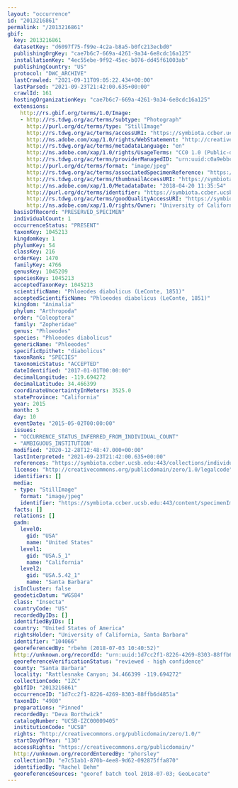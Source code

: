 ```yaml
---
layout: "occurrence"
id: "2013216861"
permalink: "/2013216861"
gbif:
  key: 2013216861
  datasetKey: "d6097f75-f99e-4c2a-b8a5-b0fc213ecbd0"
  publishingOrgKey: "cae7b6c7-669a-4261-9a34-6e8cdc16a125"
  installationKey: "4ec55ebe-9f92-45ec-b076-dd45f61003ab"
  publishingCountry: "US"
  protocol: "DWC_ARCHIVE"
  lastCrawled: "2021-09-11T09:05:22.434+00:00"
  lastParsed: "2021-09-23T21:42:00.635+00:00"
  crawlId: 161
  hostingOrganizationKey: "cae7b6c7-669a-4261-9a34-6e8cdc16a125"
  extensions:
    http://rs.gbif.org/terms/1.0/Image:
    - http://rs.tdwg.org/ac/terms/subtype: "Photograph"
      http://purl.org/dc/terms/type: "StillImage"
      http://rs.tdwg.org/ac/terms/accessURI: "https://symbiota.ccber.ucsb.edu:443/content/specimenImages/UCSB_IZC/UCSB-IZC00009/UCSB-IZC00009405_lg.jpg"
      http://ns.adobe.com/xap/1.0/rights/WebStatement: "http://creativecommons.org/publicdomain/zero/1.0/"
      http://rs.tdwg.org/ac/terms/metadataLanguage: "en"
      http://ns.adobe.com/xap/1.0/rights/UsageTerms: "CC0 1.0 (Public-domain)"
      http://rs.tdwg.org/ac/terms/providerManagedID: "urn:uuid:c0a9ebbc-f36f-45d5-9756-93d6ad9b81f4"
      http://purl.org/dc/terms/format: "image/jpeg"
      http://rs.tdwg.org/ac/terms/associatedSpecimenReference: "https://symbiota.ccber.ucsb.edu:443/collections/individual/index.php?occid=104066"
      http://rs.tdwg.org/ac/terms/thumbnailAccessURI: "https://symbiota.ccber.ucsb.edu:443/content/specimenImages/UCSB_IZC/UCSB-IZC00009/UCSB-IZC00009405_tn.jpg"
      http://ns.adobe.com/xap/1.0/MetadataDate: "2018-04-20 11:35:54"
      http://purl.org/dc/terms/identifier: "https://symbiota.ccber.ucsb.edu:443/content/specimenImages/UCSB_IZC/UCSB-IZC00009/UCSB-IZC00009405_lg.jpg"
      http://rs.tdwg.org/ac/terms/goodQualityAccessURI: "https://symbiota.ccber.ucsb.edu:443/content/specimenImages/UCSB_IZC/UCSB-IZC00009/UCSB-IZC00009405.jpg"
      http://ns.adobe.com/xap/1.0/rights/Owner: "University of California, Santa Barbara"
  basisOfRecord: "PRESERVED_SPECIMEN"
  individualCount: 1
  occurrenceStatus: "PRESENT"
  taxonKey: 1045213
  kingdomKey: 1
  phylumKey: 54
  classKey: 216
  orderKey: 1470
  familyKey: 4766
  genusKey: 1045209
  speciesKey: 1045213
  acceptedTaxonKey: 1045213
  scientificName: "Phloeodes diabolicus (LeConte, 1851)"
  acceptedScientificName: "Phloeodes diabolicus (LeConte, 1851)"
  kingdom: "Animalia"
  phylum: "Arthropoda"
  order: "Coleoptera"
  family: "Zopheridae"
  genus: "Phloeodes"
  species: "Phloeodes diabolicus"
  genericName: "Phloeodes"
  specificEpithet: "diabolicus"
  taxonRank: "SPECIES"
  taxonomicStatus: "ACCEPTED"
  dateIdentified: "2017-01-01T00:00:00"
  decimalLongitude: -119.694272
  decimalLatitude: 34.466399
  coordinateUncertaintyInMeters: 3525.0
  stateProvince: "California"
  year: 2015
  month: 5
  day: 10
  eventDate: "2015-05-02T00:00:00"
  issues:
  - "OCCURRENCE_STATUS_INFERRED_FROM_INDIVIDUAL_COUNT"
  - "AMBIGUOUS_INSTITUTION"
  modified: "2020-12-28T12:48:47.000+00:00"
  lastInterpreted: "2021-09-23T21:42:00.635+00:00"
  references: "https://symbiota.ccber.ucsb.edu:443/collections/individual/index.php?occid=104066"
  license: "http://creativecommons.org/publicdomain/zero/1.0/legalcode"
  identifiers: []
  media:
  - type: "StillImage"
    format: "image/jpeg"
    identifier: "https://symbiota.ccber.ucsb.edu:443/content/specimenImages/UCSB_IZC/UCSB-IZC00009/UCSB-IZC00009405_lg.jpg"
  facts: []
  relations: []
  gadm:
    level0:
      gid: "USA"
      name: "United States"
    level1:
      gid: "USA.5_1"
      name: "California"
    level2:
      gid: "USA.5.42_1"
      name: "Santa Barbara"
  isInCluster: false
  geodeticDatum: "WGS84"
  class: "Insecta"
  countryCode: "US"
  recordedByIDs: []
  identifiedByIDs: []
  country: "United States of America"
  rightsHolder: "University of California, Santa Barbara"
  identifier: "104066"
  georeferencedBy: "rbehm (2018-07-03 10:40:52)"
  http://unknown.org/recordId: "urn:uuid:1d7cc2f1-8226-4269-8303-88ffb6d4851a"
  georeferenceVerificationStatus: "reviewed - high confidence"
  county: "Santa Barbara"
  locality: "Rattlesnake Canyon; 34.466399 -119.694272"
  collectionCode: "IZC"
  gbifID: "2013216861"
  occurrenceID: "1d7cc2f1-8226-4269-8303-88ffb6d4851a"
  taxonID: "4980"
  preparations: "Pinned"
  recordedBy: "Deva Borthwick"
  catalogNumber: "UCSB-IZC00009405"
  institutionCode: "UCSB"
  rights: "http://creativecommons.org/publicdomain/zero/1.0/"
  startDayOfYear: "130"
  accessRights: "https://creativecommons.org/publicdomain/"
  http://unknown.org/recordEnteredBy: "phorsley"
  collectionID: "e7c51ab1-870b-4ee8-9d62-092875ffa870"
  identifiedBy: "Rachel Behm"
  georeferenceSources: "georef batch tool 2018-07-03; GeoLocate"
---
```

